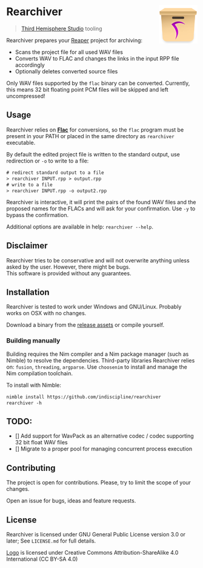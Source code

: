 # Rearchiver <img src="rearchiver.svg" align="right" alt="Rearchiver logo" width="20%"/>
> [Third Hemisphere Studio](https://thirdhemisphere.studio) tooling

Rearchiver prepares your [Reaper](https://reaper.fm) project for archiving:

- Scans the project file for all used WAV files
- Converts WAV to FLAC and changes the links in the input RPP file accordingly
- Optionally deletes converted source files

Only WAV files supported by the `flac` binary can be converted. Currently, this means 32 bit floating point PCM files will be skipped and left uncompressed!

## Usage
Rearchiver relies on **[Flac](https://xiph.org/flac/download.html)** for conversions,
so the `flac` program must be present in your PATH or placed in the same directory as `rearchiver` executable.

By default the edited project file is written to the standard output, use redirection or `-o` to write to a file:

```
# redirect standard output to a file
> rearchiver INPUT.rpp > output.rpp
# write to a file
> rearchiver INPUT.rpp -o output2.rpp
```

Rearchiver is interactive, it will print the pairs of the found WAV files and the proposed names for the FLACs and will ask for your confirmation. Use `-y` to bypass the confirmation.

Additional options are available in help: `rearchiver --help`.

## Disclaimer
Rearchiver tries to be conservative and will not overwrite anything unless asked by the user. However, there might be bugs.\
This software is provided without any guarantees.

## Installation
Rearchiver is tested to work under Windows and GNU/Linux. Probably works on OSX with no changes.

Download a binary from the [release assets](https://github.com/indiscipline/rearchiver/releases/latest) or compile yourself.

### Building manually
Building requires the Nim compiler and a Nim package manager (such as Nimble) to resolve the dependencies.
Third-party libraries Rearchiver relies on: `fusion`, `threading`, `argparse`.
Use `choosenim` to install and manage the Nim compilation toolchain.

To install with Nimble:

```
nimble install https://github.com/indiscipline/rearchiver
rearchiver -h
```

## TODO:
- [] Add support for WavPack as an alternative codec / codec supporting 32 bit float WAV files
- [] Migrate to a proper pool for managing concurrent process execution

## Contributing
The project is open for contributions. Please, try to limit the scope of your changes.

Open an issue for bugs, ideas and feature requests.

## License
Rearchiver is licensed under GNU General Public License version 3.0 or later; See `LICENSE.md` for full details.

[Logo](rearchiver.svg) is licensed under Creative Commons Attribution-ShareAlike 4.0 International (CC BY-SA 4.0)
